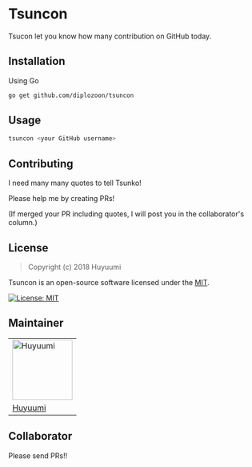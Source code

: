 # Tsuncon

Tsucon let you know how many contribution on GitHub today.

## Installation

Using Go

```bash
go get github.com/diplozoon/tsuncon
```

## Usage

```bash
tsuncon <your GitHub username>
```

## Contributing

I need many many quotes to tell Tsunko!

Please help me by creating PRs!

(If merged your PR including quotes, I will post you in the collaborator's column.)

## License

> Copyright (c) 2018 Huyuumi

Tsuncon is an open-source software licensed under the [MIT](https://github.com/diplozoon/tsuncon/blob/master/LICENSE).

[![License: MIT](https://img.shields.io/badge/License-MIT-yellow.svg)](https://opensource.org/licenses/MIT)

## Maintainer

<table><tr>
<td><img src="https://github.com/diplozoon.png?size=120" alt="Huyuumi" width="120" height="120"></td>
</tr><tr>
<td><a href="https://neet.club">Huyuumi</a></td>
</tr></table>

## Collaborator

Please send PRs!!

